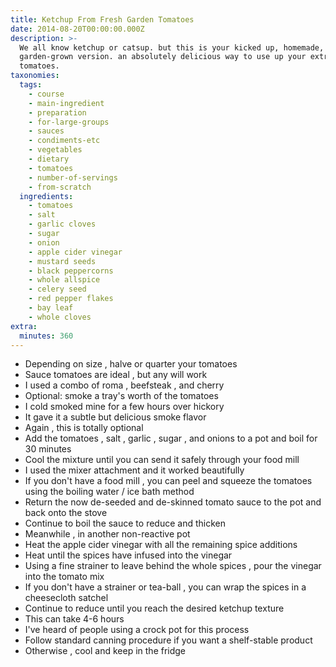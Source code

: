 ```yaml
---
title: Ketchup From Fresh Garden Tomatoes
date: 2014-08-20T00:00:00.000Z
description: >-
  We all know ketchup or catsup. but this is your kicked up, homemade,
  garden-grown version. an absolutely delicious way to use up your extra garden
  tomatoes.
taxonomies:
  tags:
    - course
    - main-ingredient
    - preparation
    - for-large-groups
    - sauces
    - condiments-etc
    - vegetables
    - dietary
    - tomatoes
    - number-of-servings
    - from-scratch
  ingredients:
    - tomatoes
    - salt
    - garlic cloves
    - sugar
    - onion
    - apple cider vinegar
    - mustard seeds
    - black peppercorns
    - whole allspice
    - celery seed
    - red pepper flakes
    - bay leaf
    - whole cloves
extra:
  minutes: 360
---
```

 - Depending on size , halve or quarter your tomatoes
 - Sauce tomatoes are ideal , but any will work
 - I used a combo of roma , beefsteak , and cherry
 - Optional: smoke a tray's worth of the tomatoes
 - I cold smoked mine for a few hours over hickory
 - It gave it a subtle but delicious smoke flavor
 - Again , this is totally optional
 - Add the tomatoes , salt , garlic , sugar , and onions to a pot and boil for 30 minutes
 - Cool the mixture until you can send it safely through your food mill
 - I used the mixer attachment and it worked beautifully
 - If you don't have a food mill , you can peel and squeeze the tomatoes using the boiling water / ice bath method
 - Return the now de-seeded and de-skinned tomato sauce to the pot and back onto the stove
 - Continue to boil the sauce to reduce and thicken
 - Meanwhile , in another non-reactive pot
 - Heat the apple cider vinegar with all the remaining spice additions
 - Heat until the spices have infused into the vinegar
 - Using a fine strainer to leave behind the whole spices , pour the vinegar into the tomato mix
 - If you don't have a strainer or tea-ball , you can wrap the spices in a cheesecloth satchel
 - Continue to reduce until you reach the desired ketchup texture
 - This can take 4-6 hours
 - I've heard of people using a crock pot for this process
 - Follow standard canning procedure if you want a shelf-stable product
 - Otherwise , cool and keep in the fridge
